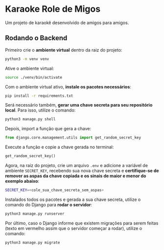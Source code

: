 # Karaoke Role de Migos
Um projeto de karaokê desenvolvido de amigos para amigos.

## Rodando o Backend
Primeiro crie o **ambiente virtual** dentro da raiz do projeto:
~~~bash
python3 -m venv venv
~~~
Ative o ambiente virtual:
~~~bash
source ./venv/bin/activate
~~~
Com o ambiente virtual ativo, **instale os pacotes necessários**:
~~~bash
pip install -r requirements.txt
~~~
Será necessário também, **gerar uma chave secreta para seu repositório local**. Para isso, utilize o comando:
~~~ bash
python3 manage.py shell
~~~
Depois, import a função que gera a chave:
~~~ python
from django.core.management.utils import get_random_secret_key  
~~~
Execute a função e copie a chave gerada no terminal:
~~~ python
get_random_secret_key()
~~~
Agora, na raiz do projeto, crie um arquivo `.env` e adicione a variável de ambiente `SECRET_KEY`, recebendo sua nova chave secreta e **certifique-se de remover as aspas da chave copiada e os sinais de maior e menor do exemplo abaixo**:
~~~ bash
SECRET_KEY=<cole_sua_chave_secreta_sem_aspas>
~~~
Instalados todos os pacotes e gerada a sua chave secreta, utilize o comando do Django para **rodar o servidor**:
~~~ bash
python3 manage.py runserver
~~~
Por último, caso o Django informe que existem migrações para serem feitas (texto em vermelho assim que o servidor começar a rodar), utilize o comando:
~~~ bash
python3 manage.py migrate
~~~